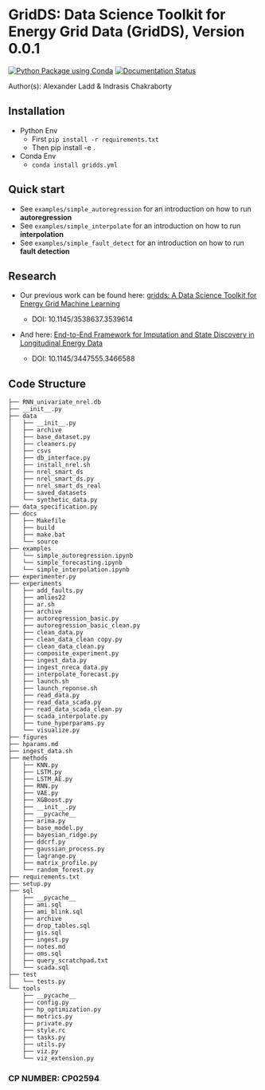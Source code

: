 # GridDS: Data Science Toolkit for Energy Grid Data (GridDS), Version 0.0.1

[![Python Package using Conda](https://github.com/LLNL/gridds/actions/workflows/python-package-conda.yml/badge.svg)](https://github.com/LLNL/gridds/actions/workflows/python-package-conda.yml) 
[![Documentation Status](https://readthedocs.org/projects/gridds/badge/?version=latest)](https://gridds.readthedocs.io/en/latest/?badge=latest)


Author(s): Alexander Ladd & Indrasis Chakraborty


## Installation
- Python Env
    - First  `pip install -r requirements.txt`
    - Then pip install -e .
- Conda Env
    - `conda install gridds.yml`
    

## Quick start
- See `examples/simple_autoregression` for an introduction on how to run **autoregression**
- See `examples/simple_interpolate` for an introduction on how to run **interpolation**
- See `examples/simple_fault_detect` for an introduction on how to run **fault detection**


## Research

- Our previous work can be found here: [gridds: A Data Science Toolkit for Energy Grid Machine
Learning](https://dl.acm.org/doi/abs/10.1145/3538637.3539614)
    - DOI: 10.1145/3538637.3539614

- And here: [End-to-End Framework for Imputation and State Discovery
in Longitudinal Energy Data](https://dl.acm.org/doi/pdf/10.1145/3447555.3466588)
    - DOI: 10.1145/3447555.3466588

## Code Structure

```
├── RNN_univariate_nrel.db
├── __init__.py
├── data
│   ├── __init__.py
│   ├── archive
│   ├── base_dataset.py
│   ├── cleaners.py
│   ├── csvs
│   ├── db_interface.py
│   ├── install_nrel.sh
│   ├── nrel_smart_ds
│   ├── nrel_smart_ds.py
│   ├── nrel_smart_ds_real
│   ├── saved_datasets
│   └── synthetic_data.py
├── data_specification.py
├── docs
│   ├── Makefile
│   ├── build
│   ├── make.bat
│   └── source
├── examples
│   └── simple_autoregression.ipynb
│   └── simple_forecasting.ipynb
│   └── simple_interpolation.ipynb
├── experimenter.py
├── experiments
│   ├── add_faults.py
│   ├── amlies22
│   ├── ar.sh
│   ├── archive
│   ├── autoregression_basic.py
│   ├── autoregression_basic_clean.py
│   ├── clean_data.py
│   ├── clean_data_clean copy.py
│   ├── clean_data_clean.py
│   ├── composite_experiment.py
│   ├── ingest_data.py
│   ├── ingest_nreca_data.py
│   ├── interpolate_forecast.py
│   ├── launch.sh
│   ├── launch_reponse.sh
│   ├── read_data.py
│   ├── read_data_scada.py
│   ├── read_data_scada_clean.py
│   ├── scada_interpolate.py
│   ├── tune_hyperparams.py
│   └── visualize.py
├── figures
├── hparams.md
├── ingest_data.sh
├── methods
│   ├── KNN.py
│   ├── LSTM.py
│   ├── LSTM_AE.py
│   ├── RNN.py
│   ├── VAE.py
│   ├── XGBoost.py
│   ├── __init__.py
│   ├── __pycache__
│   ├── arima.py
│   ├── base_model.py
│   ├── bayesian_ridge.py
│   ├── ddcrf.py
│   ├── gaussian_process.py
│   ├── lagrange.py
│   ├── matrix_profile.py
│   └── random_forest.py
├── requirements.txt
├── setup.py
├── sql
│   ├── __pycache__
│   ├── ami.sql
│   ├── ami_blink.sql
│   ├── archive
│   ├── drop_tables.sql
│   ├── gis.sql
│   ├── ingest.py
│   ├── notes.md
│   ├── oms.sql
│   ├── query_scratchpad.txt
│   └── scada.sql
├── test
│   └── tests.py
└── tools
    ├── __pycache__
    ├── config.py
    ├── hp_optimization.py
    ├── metrics.py
    ├── private.py
    ├── style.rc
    ├── tasks.py
    ├── utils.py
    ├── viz.py
    └── viz_extension.py

```



### CP NUMBER: CP02594
